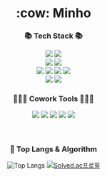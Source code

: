 <!-- Header -->

<!-- Body -->

<div align="center">
<h1> :cow: Minho

  <h3>📚 Tech Stack 📚</h3>
  <div class="stack">   
    <img src="https://img.shields.io/badge/Java-007396?style=flat&logo=OpenJDK&logoColor=white"/>
        <img src="https://img.shields.io/badge/Spring%20Boot-6DB33F?style=flat&logo=Spring%20Boot&logoColor=black"/> 
        <br>
    <img src="https://img.shields.io/badge/MySQL-4479A1?style=flat&logo=MySQL&logoColor=white"/>
    <img src="https://img.shields.io/badge/Oracle-F80000?style=flat&logo=oracle&logoColor=white"/>
        <br>
    <img src="https://img.shields.io/badge/Docker-2496ED?style=flat&logo=Docker&logoColor=white"/>
    <img src="https://img.shields.io/badge/Jenkins-D24939?style=flat&logo=jenkins&logoColor=white"/>
    <img src="https://img.shields.io/badge/NGINX-009639?style=flat&logo=nginx&logoColor=white"/>
    <img src="https://img.shields.io/badge/Apache Tomcat-F8DC75?style=flat&logo=apachetomcat&logoColor=white">
        <br>
    <img src="https://img.shields.io/badge/AWS-232F3E?style=flat&logo=amazonaws&logoColor=white"> 
    <img src="https://img.shields.io/badge/NCP-03C75A?style=flat&logo=naver&logoColor=white"> 
    <br>
    <h3>🧑‍🤝‍🧑 Cowork Tools 🧑‍🤝‍🧑</h3>
    <img src="https://img.shields.io/badge/github-181717?style=flat&logo=github&logoColor=white">
    <img src="https://img.shields.io/badge/gitlab-FC6D26?style=flat&logo=gitlab&logoColor=white">
    <img src="https://img.shields.io/badge/notion-000000?style=flat&logo=notion&logoColor=white">
    <img src="https://img.shields.io/badge/slack-4A154B?style=flat&logo=slack&logoColor=white">
    <img src="https://img.shields.io/badge/postman-FF6C37?style=flat&logo=postman&logoColor=white">
    <br>
    <br>

  </div>
 <br />
  
### 🚌 Top Langs & Algorithm
![Top Langs](https://github-readme-stats.vercel.app/api/top-langs/?username=mlnho&layout=compact)
[![Solved.ac프로필](http://mazassumnida.wtf/api/v2/generate_badge?boj=1104minho)](https://solved.ac/profile/______)
</div>
